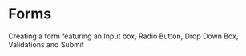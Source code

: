 # Forms
Creating a form featuring an Input box, Radio Button, Drop Down Box, Validations and Submit
